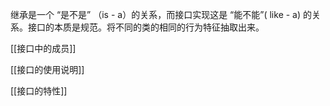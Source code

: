 
继承是一个 “是不是” （is - a）的关系，而接口实现这是 “能不能”( like - a) 的关系。接口的本质是规范。将不同的类的相同的行为特征抽取出来。

[[接口中的成员]]

[[接口的使用说明]]

[[接口的特性]]

